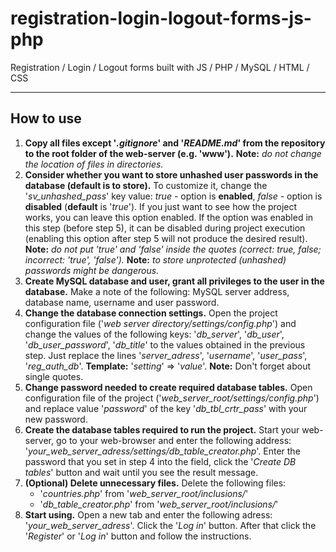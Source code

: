 # registration-login-logout-forms-js-php
Registration / Login / Logout forms built with JS / PHP / MySQL / HTML / CSS

---

## How to use
1. **Copy all files except '_.gitignore_' and '_README.md_' from the repository to the root folder of the web-server (e.g. 'www').** **Note:** _do not change the location of files in directories._
2. **Consider whether you want to store unhashed user passwords in the database (default is to store).** To customize it, change the '_sv_unhashed_pass_' key value: _true_ - option is **enabled**, _false_ - option is **disabled** (**default** is '_true_'). If you just want to see how the project works, you can leave this option enabled. If the option was enabled in this step (before step 5), it can be disabled during project execution (enabling this option after step 5 will not produce the desired result). **Note:** _do not put 'true' and 'false' inside the quotes (correct: true, false; incorrect: 'true', 'false')._ 
**Note:** _to store unprotected (unhashed) passwords might be dangerous._
3. **Create MySQL database and user, grant all privileges to the user in the database.** Make a note of the following: MySQL server address, database name, username and user password.
4. **Change the database connection settings.** Open the project configuration file ('_web server directory/settings/config.php_') and change the values of the following keys: '_db_server_', '_db_user_', '_db_user_password_', '_db_title_' to the values obtained in the previous step. Just replace the lines '_server_adress_', '_username_', '_user_pass_', '_reg_auth_db_'. **Template:** '_setting_' => '_value_'. **Note:** Don't forget about single quotes.
5. **Change password needed to create required database tables.** Open configuration file of the project ('_web_server_root/settings/config.php_') and replace value '_password_' of the key '_db_tbl_crtr_pass_' with your new password.
6. **Create the database tables required to run the project.** Start your web-server, go to your web-browser and enter the following address: '_your_web_server_adress/settings/db_table_creator.php_'. Enter the password that you set in step 4 into the field, click the '_Create DB tables_' button and wait until you see the result message.
7. **(Optional) Delete unnecessary files.** Delete the following files:
    - '_countries.php_' from '_web_server_root/inclusions/_'
    - '_db_table_creator.php_' from '_web_server_root/inclusions/_'
8. **Start using.** Open a new tab and enter the following adress: '_your_web_server_adress_'. Click the '_Log in_' button. After that click the '_Register_' or '_Log in_' button and follow the instructions.